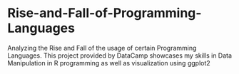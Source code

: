 # Rise-and-Fall-of-Programming-Languages

Analyzing the Rise and Fall of the usage of certain Programming Languages. This project provided by DataCamp showcases my skills in Data Manipulation in R programming as well as visualization using ggplot2
